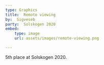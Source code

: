 ```yaml
---
type: Graphics
title:  Remote viewing
by:  Sigveseb
party:  Solskogen 2020
embed:
    type: image
    url: assets/images/remote-viewing.png

---
```


5th place at Solskogen 2020.
